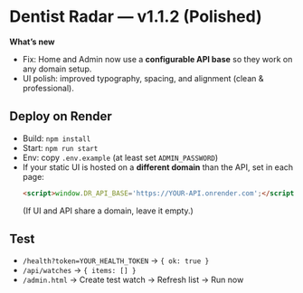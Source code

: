 # Dentist Radar — v1.1.2 (Polished)

**What’s new**
- Fix: Home and Admin now use a **configurable API base** so they work on any domain setup.
- UI polish: improved typography, spacing, and alignment (clean & professional).

## Deploy on Render
- Build: `npm install`
- Start: `npm run start`
- Env: copy `.env.example` (at least set `ADMIN_PASSWORD`)
- If your static UI is hosted on a **different domain** than the API, set in each page:
  ```html
  <script>window.DR_API_BASE='https://YOUR-API.onrender.com';</script>
  ```
  (If UI and API share a domain, leave it empty.)

## Test
- `/health?token=YOUR_HEALTH_TOKEN` → `{ ok: true }`
- `/api/watches` → `{ items: [] }`
- `/admin.html` → Create test watch → Refresh list → Run now
